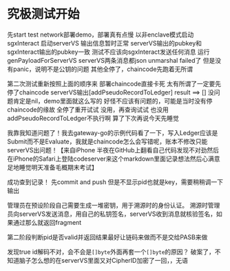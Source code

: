 # 究极测试开始
先start test network部署demo，部署真有点慢
以非enclave模式启动sgxInteract
启动serverVS
输出信息暂时正常
serverVS输出的pubkey和sgxInteract输出的pubkey一致
测试不应该向sgxInteract发送任何消息
运行genPayloadForServerVS
serverVS两条消息都json unmarshal failed了
但是没有panic，说明不是公钥的问题
其他全停了，chaincode先跑着无所谓

第二次测试重新按照上面的顺序来
部署chaincode直接卡死
太有所谓了一定要先停了chaincode
serverVS输出[addPseudoRecordToLedger] result ==> []
没问题肯定是nil，demo里面就这么写的
好怪不应该有问题的，可能是当时没有停chaincode的缘故
全停了重开试试
没用，再查询试试
也没用
addPseudoRecordToLedger不执行啊
算了下次再说今天先睡觉

我靠我知道问题了！我去gateway-go的示例代码看了一下，写入Ledger应该是Submit而不是Evaluate，我就是chaincode怎么会写错呢，账本不修改只能serverVS出问题！【来自iPhone 半夜在GitHub上翻看自己代码发现不对劲然后在iPhone的Safari上登陆codeserver来这个markdown里面记录想法然后心满意足地睡觉明天准备毛概期末考试】

成功查到记录！
先commit and push
但是不显示pid也就是key，需要稍稍调一下输出

管理员在预设阶段自己需要生成一堆密钥，用于溯源时的身份认证。
溯源时管理员向serverVS发送消息，用自己的私钥签名，serverVS收到消息就核验签名，如果通过那么就返回fragment

第二阶段判断pid是否valid并返回结果最好让链码来做而不是交给PASB来做

发现true id解码不对，会不会是`[]byte`外面再套一个`[]byte`的原因？
破案了，不知道脑子怎么想的在serverVS里面又对CipherID加密了一回，，无语